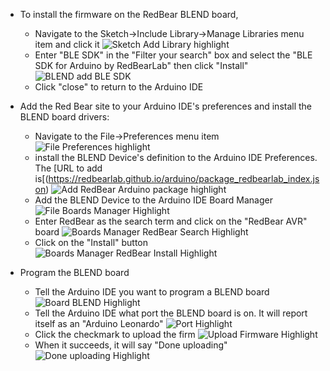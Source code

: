 * To install the firmware on the RedBear BLEND board,
    - Navigate to the Sketch->Include Library->Manage Libraries menu item and click it
      ![Sketch Add Library highlight](sketch_add_library.png "Sketch Add Library highlight")
    - Enter "BLE SDK" in the "Filter your search" box and select the "BLE SDK for Arduino by RedBearLab" then click "Install"
      ![BLEND add BLE SDK](blend_add_ble_sdk.png "BLEND add BLE SDK")
    - Click "close" to return to the Arduino IDE
      
* Add the Red Bear site to your Arduino IDE's preferences and install the BLEND board drivers:
    - Navigate to the File->Preferences menu item
      ![File Preferences highlight](file_preferences.png "File preferences highlight")
    - install the BLEND Device's definition to the Arduino IDE Preferences.  The [URL to add is[(https://redbearlab.github.io/arduino/package_redbearlab_index.json)
      ![Add RedBear Arduino package highlight](add_redbear_arduino_package.png "Add RedBear Arduino package highlight")
    - Add the BLEND Device to the Arduino IDE Board Manager
      ![File Boards Manager Highlight](file_boards_manager.png "File Boards Manager Highlight")
    - Enter RedBear as the search term and click on the "RedBear AVR" board
      ![Boards Manager RedBear Search Highlight](boards_manager_redbear_search.png "Boards Manager RedBear Search Highlight")
    - Click on the "Install" button
      ![Boards Manager RedBear Install Highlight](boards_manager_redbear_install.png "Boards Manager RedBear Install Highlight")

* Program the BLEND board
    - Tell the Arduino IDE you want to program a BLEND board
      ![Board BLEND Highlight](board_blend.png "Board BLEND Highlight")
    - Tell the Arduino IDE what port the BLEND board is on.  It will report itself as an "Arduino Leonardo"
      ![Port Highlight](port_blend.png "Port Highlight")
    - Click the checkmark to upload the firm
      ![Upload Firmware Highlight](upload_firmware.png "Upload Firmware Highlight")
    - When it succeeds, it will say "Done uploading"
      ![Done uploading Highlight](done_uploading.png "Done uploading Highlight")

